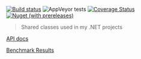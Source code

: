 [![Build status](https://ci.appveyor.com/api/projects/status/1cislo45m0jywxlm/branch/master?svg=true)](https://ci.appveyor.com/project/Sholtee/primitives/branch/master) ![AppVeyor tests](https://img.shields.io/appveyor/tests/sholtee/primitives) [![Coverage Status](https://coveralls.io/repos/github/Sholtee/primitives/badge.svg?branch=master)](https://coveralls.io/github/Sholtee/primitives?branch=master) [![Nuget (with prereleases)](https://img.shields.io/nuget/vpre/Solti.Utils.Primitives)](https://www.nuget.org/packages/Solti.Utils.Primitives)
> Shared classes used in my .NET projects

[API docs](https://sholtee.github.io/primitives )

[Benchmark Results](https://sholtee.github.io/primitives/perf/ )